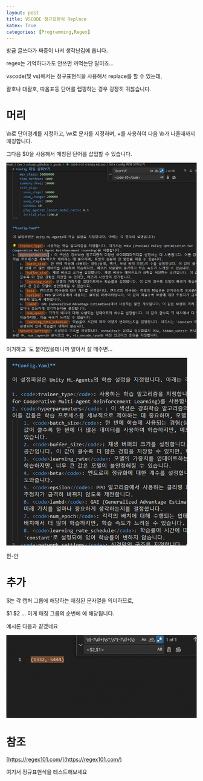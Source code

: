 ```yaml
---
layout: post
title: VSCODE 정규표현식 Replace
katex: True
categories: [Programming,Regex]
---
```


방금 글쓰다가 짜증이 나서 생각난김에 씁니다.

regex는 기억하다가도 안쓰면 까먹는단 말이죠...

vscode(및 vs)에서는 정규표현식을 사용해서 replace를 할 수 있는데,

괄호나 대괄호, 따옴표등 단어를 랩핑하는 경우 굉장히 귀찮습니다.

# 머리

\b로 단어경계를 지정하고, \w로 문자를 지정하며, +를 사용하여 다음 \b가 나올때까지 매칭합니다.

그다음 $0을 사용해서 매칭된 단어를 삽입할 수 있습니다.

![Untitled](/assets/vscode_regex/Untitled.png)

이거하고 `도 붙어있을테니까 알아서 잘 떼주면... 

![Untitled](/assets/vscode_regex/Untitled%201.png)

편-안

# 추가

$는 각 캡처 그룹에 해당하는 매칭된 문자열을 의미하므로,

$1 $2 … 이게 매칭 그룹의 순번에 에 해당됩니다. 

예시론 다음과 같겠네요

![regex.gif](/assets/vscode_regex/regex.gif)

# 참조

[https://regex101.com/](https://regex101.com/)

여기서 정규표현식을 테스트해보세요